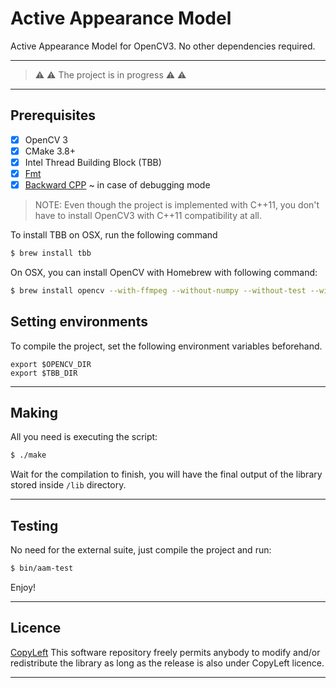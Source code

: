# Active Appearance Model

Active Appearance Model for OpenCV3. No other dependencies required.

---
>  :warning: :warning: The project is in progress  :warning: :warning:
---

## Prerequisites

- [x] OpenCV 3
- [x] CMake 3.8+
- [x] Intel Thread Building Block (TBB)
- [x] [Fmt](http://fmtlib.net/latest/usage.html#building-the-library)
- [x] [Backward CPP](https://github.com/bombela/backward-cpp) ~ in case of debugging mode

> NOTE: Even though the project is implemented with C++11, you don't have to install OpenCV3 with C++11 compatibility at all.

To install TBB on OSX, run the following command

```bash
$ brew install tbb
```

On OSX, you can install OpenCV with Homebrew with following command:

```bash
$ brew install opencv --with-ffmpeg --without-numpy --without-test --with-contrib --with-python3
```

## Setting environments

To compile the project, set the following environment variables beforehand.

```
export $OPENCV_DIR
export $TBB_DIR
```

---

## Making

All you need is executing the script:

```bash
$ ./make
```

Wait for the compilation to finish, you will have the final output 
of the library stored inside `/lib` directory.

---

## Testing

No need for the external suite, just compile the project and run:

```bash
$ bin/aam-test
```

Enjoy!

---

## Licence

[CopyLeft](https://en.wikipedia.org/wiki/Copyleft)
This software repository freely permits anybody to modify 
and/or redistribute the library as long as the release 
is also under CopyLeft licence.

---